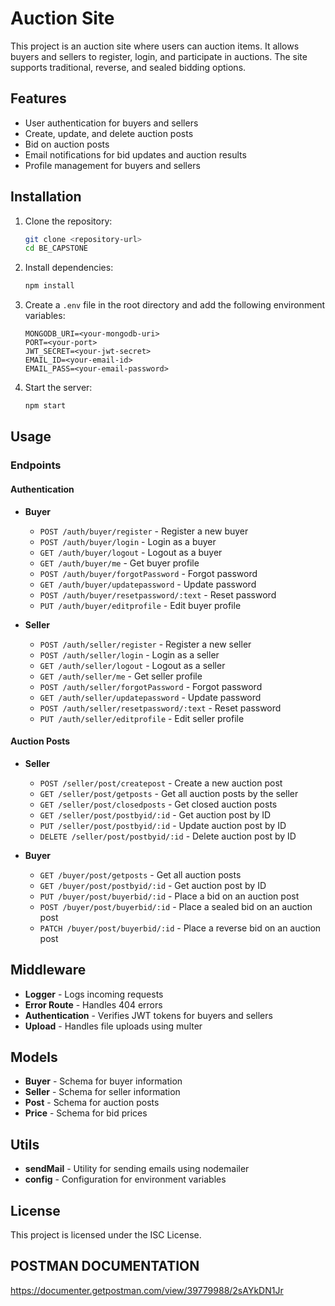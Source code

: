 # Auction Site

This project is an auction site where users can auction items. It allows buyers and sellers to register, login, and participate in auctions. The site supports traditional, reverse, and sealed bidding options.

## Features

- User authentication for buyers and sellers
- Create, update, and delete auction posts
- Bid on auction posts
- Email notifications for bid updates and auction results
- Profile management for buyers and sellers

## Installation

1. Clone the repository:

   ```sh
   git clone <repository-url>
   cd BE_CAPSTONE
   ```

2. Install dependencies:

   ```sh
   npm install
   ```

3. Create a `.env` file in the root directory and add the following environment variables:

   ```env
   MONGODB_URI=<your-mongodb-uri>
   PORT=<your-port>
   JWT_SECRET=<your-jwt-secret>
   EMAIL_ID=<your-email-id>
   EMAIL_PASS=<your-email-password>
   ```

4. Start the server:
   ```sh
   npm start
   ```

## Usage

### Endpoints

#### Authentication

- **Buyer**

  - `POST /auth/buyer/register` - Register a new buyer
  - `POST /auth/buyer/login` - Login as a buyer
  - `GET /auth/buyer/logout` - Logout as a buyer
  - `GET /auth/buyer/me` - Get buyer profile
  - `POST /auth/buyer/forgotPassword` - Forgot password
  - `GET /auth/buyer/updatepassword` - Update password
  - `POST /auth/buyer/resetpassword/:text` - Reset password
  - `PUT /auth/buyer/editprofile` - Edit buyer profile

- **Seller**
  - `POST /auth/seller/register` - Register a new seller
  - `POST /auth/seller/login` - Login as a seller
  - `GET /auth/seller/logout` - Logout as a seller
  - `GET /auth/seller/me` - Get seller profile
  - `POST /auth/seller/forgotPassword` - Forgot password
  - `GET /auth/seller/updatepassword` - Update password
  - `POST /auth/seller/resetpassword/:text` - Reset password
  - `PUT /auth/seller/editprofile` - Edit seller profile

#### Auction Posts

- **Seller**

  - `POST /seller/post/createpost` - Create a new auction post
  - `GET /seller/post/getposts` - Get all auction posts by the seller
  - `GET /seller/post/closedposts` - Get closed auction posts
  - `GET /seller/post/postbyid/:id` - Get auction post by ID
  - `PUT /seller/post/postbyid/:id` - Update auction post by ID
  - `DELETE /seller/post/postbyid/:id` - Delete auction post by ID

- **Buyer**
  - `GET /buyer/post/getposts` - Get all auction posts
  - `GET /buyer/post/postbyid/:id` - Get auction post by ID
  - `PUT /buyer/post/buyerbid/:id` - Place a bid on an auction post
  - `POST /buyer/post/buyerbid/:id` - Place a sealed bid on an auction post
  - `PATCH /buyer/post/buyerbid/:id` - Place a reverse bid on an auction post

## Middleware

- **Logger** - Logs incoming requests
- **Error Route** - Handles 404 errors
- **Authentication** - Verifies JWT tokens for buyers and sellers
- **Upload** - Handles file uploads using multer

## Models

- **Buyer** - Schema for buyer information
- **Seller** - Schema for seller information
- **Post** - Schema for auction posts
- **Price** - Schema for bid prices

## Utils

- **sendMail** - Utility for sending emails using nodemailer
- **config** - Configuration for environment variables

## License

This project is licensed under the ISC License.

## POSTMAN DOCUMENTATION

https://documenter.getpostman.com/view/39779988/2sAYkDN1Jr
